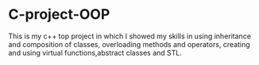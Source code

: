 # C-project-OOP
This is my c++ top project in which I showed my skills in using inheritance and composition of classes, overloading methods and operators, creating and using virtual functions,abstract classes and STL.
